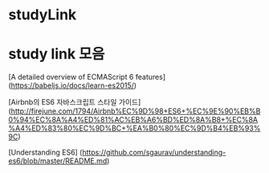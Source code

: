# studyLink
# study link 모음

[A detailed overview of ECMAScript 6 features] 
(https://babeljs.io/docs/learn-es2015/)

[Airbnb의 ES6 자바스크립트 스타일 가이드]
(http://firejune.com/1794/Airbnb%EC%9D%98+ES6+%EC%9E%90%EB%B0%94%EC%8A%A4%ED%81%AC%EB%A6%BD%ED%8A%B8+%EC%8A%A4%ED%83%80%EC%9D%BC+%EA%B0%80%EC%9D%B4%EB%93%9C)

[Understanding ES6]
(https://github.com/sgaurav/understanding-es6/blob/master/README.md)
